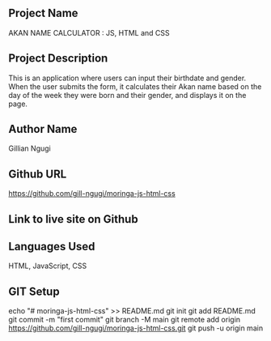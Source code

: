 
Project Name
----------------
AKAN NAME CALCULATOR : JS, HTML and CSS

Project Description
----------------------
This is an application where users can input their birthdate and gender. When the user submits the form, it calculates their Akan name based on the day of the week they were born and their gender, and displays it on the page.

Author Name
----------------
Gillian Ngugi

Github URL
--------------
https://github.com/gill-ngugi/moringa-js-html-css

Link to live site on Github
-----------------------------


Languages Used
-----------------
HTML, JavaScript, CSS

GIT Setup
-----------
echo "# moringa-js-html-css" >> README.md
git init
git add README.md
git commit -m "first commit"
git branch -M main
git remote add origin https://github.com/gill-ngugi/moringa-js-html-css.git
git push -u origin main

